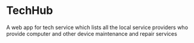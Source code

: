 # TechHub
A web app for tech service which lists all the local service providers who provide computer and other device maintenance and repair services
